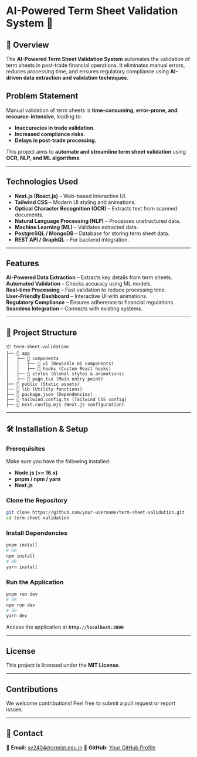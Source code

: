 # AI-Powered Term Sheet Validation System 🚀

## 📌 Overview
The **AI-Powered Term Sheet Validation System** automates the validation of term sheets in post-trade financial operations. It eliminates manual errors, reduces processing time, and ensures regulatory compliance using **AI-driven data extraction and validation techniques**.

##  Problem Statement
Manual validation of term sheets is **time-consuming, error-prone, and resource-intensive**, leading to:
- **Inaccuracies in trade validation.**
- **Increased compliance risks.**
- **Delays in post-trade processing.**

This project aims to **automate and streamline term sheet validation** using **OCR, NLP, and ML algorithms**.

---

##  Technologies Used
- **Next.js (React.js)** – Web-based interactive UI.
- **Tailwind CSS** – Modern UI styling and animations.
- **Optical Character Recognition (OCR)** – Extracts text from scanned documents.
- **Natural Language Processing (NLP)** – Processes unstructured data.
- **Machine Learning (ML)** – Validates extracted data.
- **PostgreSQL / MongoDB** – Database for storing term sheet data.
- **REST API / GraphQL** – For backend integration.

---

## Features
**AI-Powered Data Extraction** – Extracts key details from term sheets.  
**Automated Validation** – Checks accuracy using ML models.  
**Real-time Processing** – Fast validation to reduce processing time.  
**User-Friendly Dashboard** – Interactive UI with animations.  
**Regulatory Compliance** – Ensures adherence to financial regulations.  
**Seamless Integration** – Connects with existing systems.  

---

## 📂 Project Structure
```
📦 term-sheet-validation  
├── 📂 app  
│   ├── 📂 components  
│   │   ├── 📂 ui (Reusable UI components)  
│   │   ├── 📂 hooks (Custom React hooks)  
│   ├── 📂 styles (Global styles & animations)  
│   ├── 📄 page.tsx (Main entry point)  
├── 📂 public (Static assets)  
├── 📂 lib (Utility functions)  
├── 📄 package.json (Dependencies)  
├── 📄 tailwind.config.ts (Tailwind CSS config)  
├── 📄 next.config.mjs (Next.js configuration)  
```

---

## 🛠 Installation & Setup

### **Prerequisites**
Make sure you have the following installed:
- **Node.js (>= 16.x)**
- **pnpm / npm / yarn**
- **Next.js**

### **Clone the Repository**
```sh
git clone https://github.com/your-username/term-sheet-validation.git
cd term-sheet-validation
```

### **Install Dependencies**
```sh
pnpm install
# OR
npm install
# OR
yarn install
```

### **Run the Application**
```sh
pnpm run dev
# OR
npm run dev
# OR
yarn dev
```
Access the application at **`http://localhost:3000`** 

---

##  License
This project is licensed under the **MIT License**.

---

##  Contributions
We welcome contributions! Feel free to submit a pull request or report issues.

---

## 📩 Contact
📧 **Email:** sv2404@srmist.edu.in 
🔗 **GitHub:** [Your GitHub Profile](https://github.com/DevWidSiddxx)
